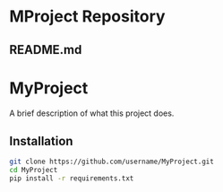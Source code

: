 # MProject Repository

## README.md
# MyProject

A brief description of what this project does.

## Installation
```bash
git clone https://github.com/username/MyProject.git
cd MyProject
pip install -r requirements.txt
